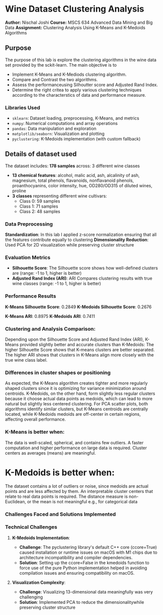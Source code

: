 
# Wine Dataset Clustering Analysis

**Author:** Nischal Joshi
**Course:** MSCS 634 Advanced Data Mining and Big Data
**Assignment:** Clustering Analysis Using K-Means and K-Medoids Algorithms

## Purpose
The purpose of this lab is explore the clustering algorithms in the wine data set provided by the sckit-learn. The main objective is to 
* Implement K-Means and K-Mediods clustering algorithm.
* Compare and Contrast the two algorithms. 
* Assess the performanceusing Silhoutter score and Adjusted Rand Index. 
* Determine the right critea to apply various clustering techniques according to the characterstics of data and performance measure.

### Libraries Used
* `sklearn`: Dataset loading, preprocessing, K-Means, and metrics
* `numpy`: Numerical computations and array operations
* `pandas`: Data manipulation and exploration
* `matplotlib/seaborn`: Visualization and plotting
* `pyclustering`: K-Medoids implementation (with custom fallback)

## Details of dataset used 
The dataset includes: 
**178 samples** across: 3 different wine classes
* **13 chemical features**: alcohol, malic acid, ash, alcalinity of ash, magnesium, total phenols, flavanoids, nonflavanoid phenols, proanthocyanins, color intensity, hue, OD280/OD315 of diluted wines, proline
* **3 classes** representing different wine cultivars:
  * Class 0: 59 samples
  * Class 1: 71 samples
  * Class 2: 48 samples

### Data Preprocessing
**Standardization**: In this lab I applied  z-score normalization ensuring that all the features contribute equally to clustering
**Dimensionality Reduction**: Used PCA for 2D visualization while preserving cluster structure

### Evaluation Metrics

* **Silhouette Score**: The Silhouette score shows  how well-defined clusters are (range: -1 to 1, higher is better)
* **Adjusted Rand Index (ARI)**: ARI Compares clustering results with true wine classes (range: -1 to 1, higher is better)

### Performance Results
   **K-Means Silhouette Score**: 0.2849
   **K-Medoids Silhouette Score**: 0.2676

   **K-Means ARI**: 0.8975
   **K-Medoids ARI**: 0.7411


### Clustering and Analysis Comparison: 
  Depending upon the Silhouette Score and Adjusted Rand Index (ARI), K-Means provided slightly better and accurate clusters than K-Medoids:
  The higher Silhouette Score shows that K-means clusters are better separated. 
  The higher ARI shows that clusters in K-Means align more closely with the true wine class label.

### Differences in cluster shapes or positioning
 As expected, the K-Means algorithm creates tighter and more regularly shaped clusters since it is optimizing for variance minimization around centroids.
 K-Medoids, on the other hand, form slightly less regular clusters because it choose actual data points as medoids, which can lead to more natural but slightly less centered clustering.
 For PCA scatter plots, both algorithms identify similar clusters, but K-Means centroids are centrally located, while K-Medoids medoids are off-center in certain regions, affecting overall performance.

### K-Means is better when:
 The data is well-scaled, spherical, and contains few outliers.
 A faster computation and higher performance on large data is required.
 Cluster centers as averages (means) are meaningful.


# K-Medoids is better when:
 The dataset contains a lot of outliers or noise, since medoids are actual points and are less affected by them.
 An interpretable cluster centers that relate to real data points is required.
 The distance measure is non-Euclidean, or the mean is not meaningful e.g., for categorical data

### Challenges Faced and Solutions Implemented

### Technical Challenges

1. **K-Medoids Implementation**:
    * **Challenge**: The pyclustering library's default C++ core (ccore=True) caused installation or runtime issues on macOS with M1 chips due to architecture incompatibility and compiler dependencies.
    * **Solution**: Setting up the ccore=False in the kmedoids function to force use of the pure Python implementation helped in avoiding compilation issues and ensuring compatibility on macOS.

2. **Visualization Complexity**:
   * **Challenge**: Visualizing 13-dimensional data meaningfully was very challenging
   * **Solution**: Implemented PCA to reduce the dimensionalitywhile preserving cluster structure

